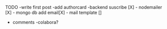 TODO
-write first post
-add authorcard
-backend suscribe [X]
    - nodemailer [X]
    - mongo db add email[X]
    - mail template []
- comments
-colabora?

